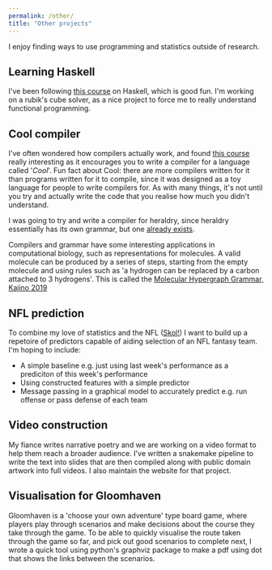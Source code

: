 ```yaml
---
permalink: /other/
title: "Other projects"
---
```


I enjoy finding ways to use programming and statistics outside of research.

## Learning Haskell

I've been following [this course](https://www.seas.upenn.edu/~cis194/fall16/) on Haskell, which is good fun. I'm working on a rubik's cube solver, as a nice project to force me to really understand functional programming.

## Cool compiler

I've often wondered how compilers actually work, and found [this course]( http://openclassroom.stanford.edu/MainFolder/CoursePage.php?course=Compilers) really interesting as it encourages you to write a compiler for a language called '*Cool*'. Fun fact about Cool: there are more compilers written for it than programs written for it to compile, since it was designed as a toy language for people to write compilers for. As with many things, it's not until you try and actually write the code that you realise how much you didn't understand.

I was going to try and write a compiler for heraldry, since heraldry essentially has its own grammar, but one [already exists](https://drawshield.net/).

Compilers and grammar have some interesting applications in computational biology, such as representations for molecules. A valid molecule can be produced by a series of steps, starting from the empty molecule and using rules such as 'a hydrogen can be replaced by a carbon attached to 3 hydrogens'. This is called the [Molecular Hypergraph Grammar, Kajino 2019](http://proceedings.mlr.press/v97/kajino19a/kajino19a.pdf)

## NFL prediction

To combine my love of statistics and the NFL ([Skol!](https://www.vikings.com/)) I want to build up a repetoire of predictors capable of aiding selection of an NFL fantasy team. I'm hoping to include:

* A simple baseline e.g. just using last week's performance as a prediciton of this week's performance
* Using constructed features with a simple predictor
* Message passing in a graphical model to accurately predict e.g. run offense or pass defense of each team

## Video construction

My fiance writes narrative poetry and we are working on a video format to help them reach a broader audience. I've written a snakemake pipeline to write the text into slides that are then compiled along with public domain artwork into full videos. I also maintain the website for that project.

## Visualisation for Gloomhaven

Gloomhaven is a 'choose your own adventure' type board game, where players play through scenarios and make decisions about the course they take through the game. To be able to quickly visualise the route taken through the game so far, and pick out good scenarios to complete next, I wrote a quick tool using python's graphviz package to make a pdf using dot that shows the links between the scenarios.

